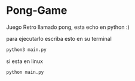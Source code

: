 # Pong-Game
Juego Retro llamado pong, esta echo en python :)


para ejecutarlo escriba esto en su terminal
```bash
python3 main.py
```
si esta en linux
```bash
python main.py
```
